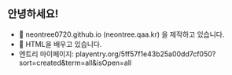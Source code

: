 ## 안녕하세요!
- 🔭 neontree0720.github.io (neontree.qaa.kr) 을 제작하고 있습니다.
- 🌱 HTML을 배우고 있습니다.
- 엔트리 마이페이지: playentry.org/5ff57f1e43b25a00dd7cf050?sort=created&term=all&isOpen=all

<!--
**Neontree0720/Neontree0720** is a ✨ _special_ ✨ repository because its `README.md` (this file) appears on your GitHub profile.

Here are some ideas to get you started:

- 🔭 I’m currently working on ...
- 🌱 I’m currently learning ...
- 👯 I’m looking to collaborate on ...
- 🤔 I’m looking for help with ...
- 💬 Ask me about ...
- 📫 How to reach me: ...
- 😄 Pronouns: ...
- ⚡ Fun fact: ...
-->
